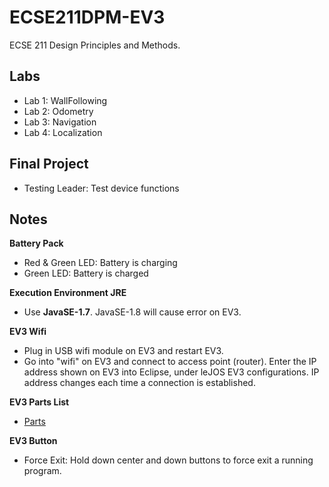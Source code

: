 # ECSE211DPM-EV3
ECSE 211 Design Principles and Methods.

## Labs
- Lab 1: WallFollowing
- Lab 2: Odometry
- Lab 3: Navigation
- Lab 4: Localization

## Final Project
- Testing Leader: Test device functions

## Notes
__Battery Pack__
- Red & Green LED: Battery is charging
- Green LED: Battery is charged

__Execution Environment JRE__
- Use __JavaSE-1.7__. JavaSE-1.8 will cause error on EV3.

__EV3 Wifi__
- Plug in USB wifi module on EV3 and restart EV3.
- Go into "wifi" on EV3 and connect to access point (router). Enter the IP address shown on EV3 into Eclipse, under leJOS EV3 configurations. IP address changes each time a connection is established.

__EV3 Parts List__
- [Parts](EV3-Parts-List.pdf)

__EV3 Button__
- Force Exit: Hold down center and down buttons to force exit a running program.
